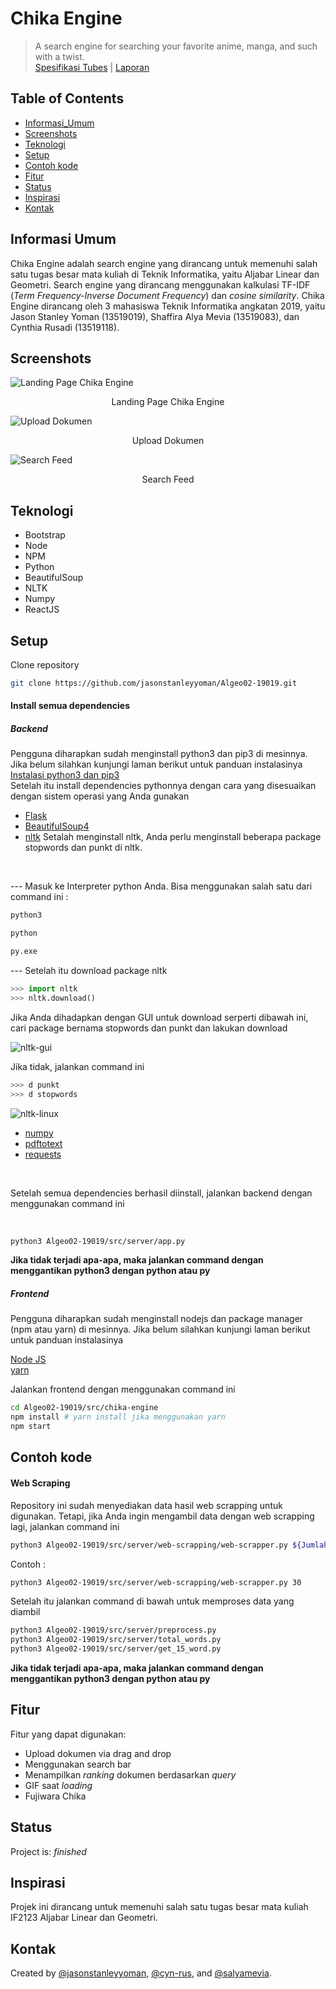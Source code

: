 # Chika Engine 
> A search engine for searching your favorite anime, manga, and such with a twist.\
> [Spesifikasi Tubes](https://drive.google.com/file/d/1YThhhPhrX3xce4vwtH8fGhKR4euv_HSX/view) | [Laporan](https://docs.google.com/document/d/1wVcsBjCHXk4DWX5mus3BnXL9-69UUYrisBg9_Wo6zrI/edit?ts=5f9bc110)

## Table of Contents
* [Informasi_Umum](#informasi-umum)
* [Screenshots](#screenshots)
* [Teknologi](#teknologi)
* [Setup](#setup)
* [Contoh kode](#contoh-kode)
* [Fitur](#fitur)
* [Status](#status)
* [Inspirasi](#inspirasi)
* [Kontak](#kontak)

## Informasi Umum
Chika Engine adalah search engine yang dirancang untuk memenuhi salah satu tugas besar mata kuliah di Teknik Informatika, yaitu Aljabar Linear dan Geometri. Search engine yang dirancang menggunakan kalkulasi TF-IDF (*Term Frequency-Inverse Document Frequency*) dan *cosine similarity*. Chika Engine dirancang oleh 3 mahasiswa Teknik Informatika angkatan 2019, yaitu Jason Stanley Yoman (13519019), Shaffira Alya Mevia (13519083), dan Cynthia Rusadi (13519118).

## Screenshots
![Landing Page Chika Engine](https://github.com/jasonstanleyyoman/Algeo02-19019/blob/main/docs/assets/chikaengine-1.jpg)
<p align="center">
  Landing Page Chika Engine
</p>

![Upload Dokumen](https://github.com/jasonstanleyyoman/Algeo02-19019/blob/main/docs/assets/chikaengine-3.jpg)
<p align="center">
  Upload Dokumen
</p>

![Search Feed](https://github.com/jasonstanleyyoman/Algeo02-19019/blob/main/docs/assets/chikaengine-5.jpg)
<p align="center">
  Search Feed
</p>

## Teknologi
* Bootstrap
* Node
* NPM
* Python
* BeautifulSoup
* NLTK
* Numpy
* ReactJS

## Setup
Clone repository
```sh
git clone https://github.com/jasonstanleyyoman/Algeo02-19019.git
```
#### Install semua dependencies
##### Backend
Pengguna diharapkan sudah menginstall python3 dan pip3 di mesinnya. Jika belum silahkan kunjungi laman berikut untuk panduan instalasinya
<br/>
[Instalasi python3 dan pip3](https://www.python.org/downloads/)
<br/>
Setelah itu install dependencies pythonnya dengan cara yang disesuaikan dengan sistem operasi yang Anda gunakan
- [Flask](https://flask.palletsprojects.com/en/1.1.x/installation/)
- [BeautifulSoup4](https://pypi.org/project/beautifulsoup4/)
- [nltk](https://www.nltk.org/install.html)
Setalah menginstall nltk, Anda perlu menginstall beberapa package stopwords dan punkt di nltk.

<br/>

--- Masuk ke Interpreter python Anda. Bisa menggunakan salah satu dari command ini :
```sh
python3
```
```sh
python
```
```sh
py.exe
```
--- Setelah itu download package nltk
```python
>>> import nltk
>>> nltk.download()
```
Jika Anda dihadapkan dengan GUI untuk download serperti dibawah ini, cari package bernama stopwords dan punkt dan lakukan download

![nltk-gui](https://github.com/jasonstanleyyoman/Algeo02-19019/blob/main/src/img/nltk-gui.png?raw=true)

Jika tidak, jalankan command ini
```python
>>> d punkt
>>> d stopwords
```
![nltk-linux](https://github.com/jasonstanleyyoman/Algeo02-19019/blob/main/src/img/nltk-linux.png?raw=true)

- [numpy](https://numpy.org/install/)
- [pdftotext](https://pypi.org/project/pdftotext/)
- [requests](https://requests.readthedocs.io/en/master/user/install/#install)

<br/>

Setelah semua dependencies berhasil diinstall, jalankan backend dengan menggunakan command ini

<br/>

```sh
python3 Algeo02-19019/src/server/app.py
```

**Jika tidak terjadi apa-apa, maka jalankan command dengan menggantikan python3 dengan python atau py**
##### Frontend
Pengguna diharapkan sudah menginstall nodejs dan package manager (npm atau yarn) di mesinnya. Jika belum silahkan kunjungi laman berikut untuk panduan instalasinya

[Node JS](https://nodejs.org/en/download/)
<br/>
[yarn](https://classic.yarnpkg.com/en/docs/install/#debian-stable)

Jalankan frontend dengan menggunakan command ini
```sh
cd Algeo02-19019/src/chika-engine
npm install # yarn install jika menggunakan yarn
npm start
```

## Contoh kode
#### Web Scraping
Repository ini sudah menyediakan data hasil web scrapping untuk digunakan. Tetapi, jika Anda ingin mengambil data dengan web scrapping lagi, jalankan command ini
```sh
python3 Algeo02-19019/src/server/web-scrapping/web-scrapper.py ${JumlahDokumen} # Ganti ${JumlahDokumen} dengan jumlah dokumen yang ingin diambil
```
Contoh :
```sh
python3 Algeo02-19019/src/server/web-scrapping/web-scrapper.py 30
```

Setelah itu jalankan command di bawah untuk memproses data yang diambil
```sh
python3 Algeo02-19019/src/server/preprocess.py
python3 Algeo02-19019/src/server/total_words.py
python3 Algeo02-19019/src/server/get_15_word.py
```
**Jika tidak terjadi apa-apa, maka jalankan command dengan menggantikan python3 dengan python atau py**

## Fitur
Fitur yang dapat digunakan:
* Upload dokumen via drag and drop
* Menggunakan search bar
* Menampilkan *ranking* dokumen berdasarkan *query*
* GIF saat *loading*
* Fujiwara Chika

## Status
Project is: _finished_

## Inspirasi
Projek ini dirancang untuk memenuhi salah satu tugas besar mata kuliah IF2123 Aljabar Linear dan Geometri.

## Kontak
Created by [@jasonstanleyyoman](https://github.com/jasonstanleyyoman), [@cyn-rus](https://github.com/cyn-rus), and [@salyamevia](https://github.com/salyamevia).
